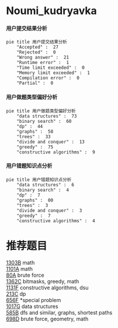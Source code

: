 # Noumi_kudryavka

<!-- tabs:start -->



#### **用户提交结果分析**

```mermaid
pie title 用户提交结果分析
    "Accepted" :  27
    "Rejected" :  0
    "Wrong answer" :  21
    "Runtime error" :  1
    "Time limit exceeded" :  0
    "Memory limit exceeded" :  1
    "Compilation error" :  0
    "Partial" :  0
```

#### **用户做题类型偏好分析**

```mermaid
pie title 用户做题类型偏好分析
    "data structures" :  73
    "binary search" :  60
    "dp" :  44
    "graphs" :  58
    "trees" :  33
    "divide and conquer" :  13
    "greedy" :  75
    "constructive algorithms" :  9
```
#### **用户错题知识点分析**

```mermaid
pie title 用户错题知识点分析
    "data structures" :  6
    "binary search" :  4
    "dp" :  7
    "graphs" :  00
    "trees" :  3
    "divide and conquer" :  3
    "greedy" :  7
    "constructive algorithms" :  4
```



<!-- tabs:end -->
# 推荐题目
[1303B](https://codeforces.com/contest/1303/problem/B)		math		  
[1101A](https://codeforces.com/contest/1101/problem/A)		math		  
[80A](https://codeforces.com/contest/80/problem/A)		brute force		  
[1362C](https://codeforces.com/contest/1362/problem/C)		bitmasks,
                        greedy,
                        math		  
[1131F](https://codeforces.com/contest/1131/problem/F)		constructive algorithms,
                        dsu		  
[213C](https://codeforces.com/contest/213/problem/C)		dp		  
[656F](https://codeforces.com/contest/656/problem/F)		*special problem		  
[1017G](https://codeforces.com/contest/1017/problem/G)		data structures		  
[585B](https://codeforces.com/contest/585/problem/B)		dfs and similar,
                        graphs,
                        shortest paths		  
[698D](https://codeforces.com/contest/698/problem/D)		brute force,
                        geometry,
                        math		  
